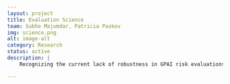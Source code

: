 ```yaml
---
layout: project
title: Evaluation Science
team: Subho Majumdar, Patricia Paskov
img: science.png
alt: image-alt
category: Research
status: active
description: |
    Recognizing the current lack of robustness in GPAI risk evaluations and the resulting limitations for informed decision-making and societal preparedness, this project aims to establish a scientific foundation for more rigorous and reliable evaluations. By bringing together researchers and practitioners, we will take stock of existing evaluation science research, map open questions and evidence gaps, conduct targeted research on select areas of expertise, and ultimately bridge the divide between rigorous best practices and pragmatic implementation to provide actionable insights for the AI evaluation ecosystem.

---
```

